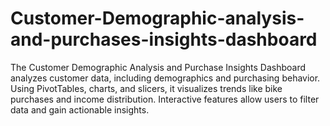 # Customer-Demographic-analysis-and-purchases-insights-dashboard
The Customer Demographic Analysis and Purchase Insights Dashboard analyzes customer data, including demographics and purchasing behavior. Using PivotTables, charts, and slicers, it visualizes trends like bike purchases and income distribution. Interactive features allow users to filter data and gain actionable insights.
